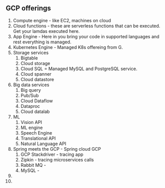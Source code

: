 ## GCP offerings 

1. Compute engine - like EC2, machines on cloud
2. Cloud functions - these are serverless functions that can be executed. Get your lamdas executed here. 
3. App Engine - Here in you bring your code in supported languages and rest everything is managed. 
4. Kubernetes Engine - Managed K8s offereing from G.  
5. Storage services 
   1. Bigtable
   2. Cloud storage
   3. Cloud SQL = Managed MySQL and PostgreSQL service. 
   4. Cloud spanner
   5. Cloud datastore
6. Big data services
   1. Big query
   2. Pub/Sub
   3. Cloud Dataflow
   4. Dataproc
   5. Cloud datalab
7. ML 
	1. Vision API
	2. ML engine
	3. Speech Engine
	4. Translational API
	5. Natural Language API
8. Spring meets the GCP - Spring cloud GCP
	1. GCP Stackdriver - tracing app
	2. Zipkin - tracing microservices calls
	3. Rabbit MQ - 
	4. MySQL - 
9. 
10. 
<!--stackedit_data:
eyJoaXN0b3J5IjpbMTEyMDE4MzUxNl19
-->